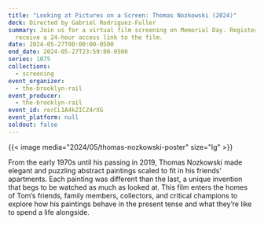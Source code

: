 ```yaml
---
title: "Looking at Pictures on a Screen: Thomas Nozkowski (2024)"
deck: Directed by Gabriel Rodriguez-Fuller
summary: Join us for a virtual film screening on Memorial Day. Register to
  receive a 24-hour access link to the film.
date: 2024-05-27T00:00:00-0500
end_date: 2024-05-27T23:59:00-0500
series: 1075
collections:
  - screening
event_organizer:
  - the-brooklyn-rail
event_producer:
  - the-brooklyn-rail
event_id: recCL1A4kZICZ4rXG
event_platform: null
soldout: false
---
```

{{< image media="2024/05/thomas-nozkowski-poster" size="lg" >}}

From the early 1970s until his passing in 2019, Thomas Nozkowski made elegant and puzzling abstract paintings scaled to fit in his friends’ apartments. Each painting was different than the last, a unique invention that begs to be watched as much as looked at. This film enters the homes of Tom’s friends, family members, collectors, and critical champions to explore how his paintings behave in the present tense and what they’re like to spend a life alongside.